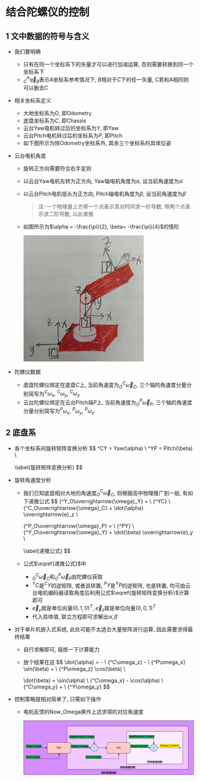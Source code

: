 # 结合陀螺仪的控制

## 1 文中数据的符号与含义

- 我们要明确
  - 只有在同一个坐标系下的矢量才可以进行加减运算, 否则需要转换到同一个坐标系下
  - $^A_C\overrightarrow{q}_B$表示$A$坐标系参考情况下, $B$相对于$C$下的任一矢量, C若和A相同则可以删去C

- 相关坐标系定义

  - 大地坐标系为$O$, 即Odometry
  - 底盘坐标系为$C$, 即Chassis
  - 云台Yaw电机转过后的坐标系为$Y$, 即Yaw
  - 云台Pitch电机转过后的坐标系为$P$, 即Pitch
  - 如下图所示为除Odometry坐标系外, 其余三个坐标系的具体位姿

- 云台电机角度

  - 旋转正方向需要符合右手定则

  - 以云台Yaw电机左转为正方向, Yaw轴电机角度为$\alpha$, 设当前角速度为$\dot{\alpha}$

  - 以云台Pitch电机低头为正方向, Pitch轴电机角度为$\beta$, 设当前角速度为$\dot{\beta}$

    > 注: 一个物理量上方带一个点表示其对时间求一阶导数, 带两个点表示求二阶导数, 以此类推

  - 如图所示为$\alpha = -\frac{\pi}{2}, \beta= -\frac{\pi}{4}$的情形

    <img src="markdown.assets/坐标系示意图.jpg" alt="坐标系示意图" style="zoom: 33%;" />

- 陀螺仪数据
  - 底盘陀螺仪绑定在底盘$C$上, 当前角速度为$^C_O\overrightarrow{\omega}_C$, 三个轴的角速度分量分别简写为${^C\omega_x}, \ {^C\omega_y}, \ {^C\omega_z}$
  - 云台陀螺仪绑定在云台Pitch端$P$上, 当前角速度为$^P_O\overrightarrow{\omega}_P$, 三个轴的角速度分量分别简写为${^P\omega_x}, \ {^P\omega_y}, \ {^P\omega_z}$

## 2 底盘系


- 各个坐标系间旋转矩阵变换分析
  $$
  ^CY = Yaw(\alpha) \\
  ^YP = Pitch(\beta) \\
  
  \label{旋转矩阵变换分析}
  $$
  
- 旋转角速度分析

  - 我们已知底盘相对大地的角速度$^C_O\overrightarrow{\omega}_C$, 则根据高中物理推广到一般, 有如下递推公式
    $$
    {^Y_O\overrightarrow{\omega}_Y} = \ {^YC} \ {^C_O\overrightarrow{\omega}_C} 
    	+ \dot{\alpha} \overrightarrow{e}_z \\
    	
    {^P_O\overrightarrow{\omega}_P} = \ {^PY} \ {^Y_O\overrightarrow{\omega}_Y} 
    	+ \dot{\beta} \overrightarrow{e}_y \\
    	
    \label{递推公式}
    $$

  - 公式$\eqref{递推公式}$中

    - $^C_O\overrightarrow{\omega}_C$和$^P_O\overrightarrow{\omega}_P$由陀螺仪获取
    - $^YC$是$^CY$的逆矩阵, 或者说转置, $^PY$是$^YP$的逆矩阵, 也是转置, 均可由云台电机编码器读取角度后利用公式$\eqref{旋转矩阵变换分析}$计算即可
    - $\overrightarrow{e}_y$就是单位向量$(0, 1, 0)^T$, $\overrightarrow{e}_z$就是单位向量$(0, 0, 1)^T$
    - 代入具体值, 联立方程即可求解出$\dot{\alpha}, \dot{\beta}$

- 对于单片机嵌入式系统, 此处可能不太适合大量矩阵进行运算, 因此需要求得最终结果

  - 自行求解即可, 锻炼一下计算能力
  
  - 放个结果在这
    $$
    \dot{\alpha} = - \ {^C\omega_z}
    	-  \ {^P\omega_x} \sin(\beta)
    	+ \ {^P\omega_z} \cos(\beta) \\
    	
    \dot{\beta} = \sin(\alpha) \ {^C\omega_x} - \cos(\alpha) \ {^C\omega_y} + \ {^Y\omega_y}
    $$
    

- 控制策略就相对简单了, 只需如下操作
  
  - 电机反馈的Now_Omega换作上述求得的对应角速度
  
    <img src="markdown.assets/控制框图.png" alt="image-20250218171130010" style="zoom: 67%;" />

